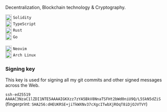 Decentralization, Blockchain technology & Cryptography.

<div>
  <img align="center" width="20px" src="https://github.com/ndavd/ndavd/blob/main/images/solidity.webp?raw=true" />
  <code>Solidity</code>
</div>
<div>
  <img align="center" width="20px" src="https://github.com/ndavd/ndavd/blob/main/images/typescript.webp?raw=true" />
  <code>TypeScript</code>
</div>
<div>
  <img align="center" width="20px" src="https://github.com/ndavd/ndavd/blob/main/images/rust.webp?raw=true" />
  <code>Rust</code>
</div>
<div>
  <img align="center" width="20px" src="https://github.com/ndavd/ndavd/blob/main/images/go.webp?raw=true" />
  <code>Go</code>
</div>

<br/>

<div>
  <img align="center" width="20px" src="https://github.com/ndavd/ndavd/blob/main/images/neovim.webp?raw=true" />
  <code>Neovim</code>
</div>
<div>
  <img align="center" width="20px" src="https://github.com/ndavd/ndavd/blob/main/images/linux.webp?raw=true" />
  <code>Arch Linux</code>
</div>

### Signing key

This key is used for signing all my git commits and other signed messages across
the Web.

`ssh-ed25519 AAAAC3NzaC1lZDI1NTE5AAAAIGKXzz7zYA5BkV8NnaTSFHt2bWd0niU9Q/L5SkN5dZiS`\
(fingerprint: `SHA256:dHEUKRSE+jiTkWXNv37cXgcITwbXjROqT8iDjOJVTVY`)
